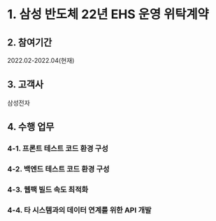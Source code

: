 # 1. 삼성 반도체 22년 EHS 운영 위탁계약

## 2. 참여기간
2022.02-2022.04(현재)

## 3. 고객사
삼성전자

## 4. 수행 업무
### 4-1. 프론트 테스트 코드 환경 구성

### 4-2. 백엔드 테스트 코드 환경 구성

### 4-3. 웹팩 빌드 속도 최적화

### 4-4. 타 시스템과의 데이터 연계를 위한 API 개발


